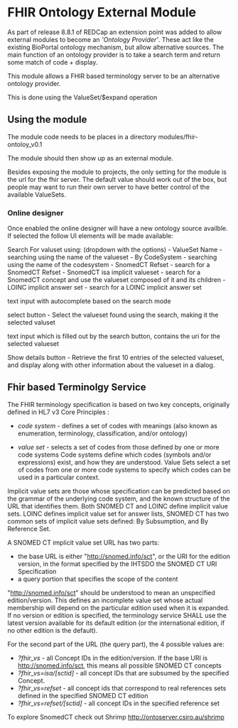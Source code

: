 # FHIR Ontology External Module

As part of release 8.8.1 of REDCap an extension point was added to allow external modules to become an 
*'Ontology Provider'*. These act like the existing BioPortal ontology mechanism, but allow alternative sources.
The main function of an ontology provider is to take a search term and return some match of code + display.

This module allows a FHIR based terminology server to be an alternative ontology provider.

This is done using the ValueSet/$expand operation



## Using the module
The module code needs to be places in a directory modules/fhir-ontoloy_v0.1

The module should then show up as an external module.

Besides exposing the module to projects, the only setting for the module is the url for the fhir server. The default value should work out of the box, but people may want to run their own server to have better control of the available ValueSets.

### Online designer

Once enabled the online designer will have a new ontology source availble. If selected the follow UI elements will be made available:

Search For valuset using: (dropdown with the options)
    - ValueSet Name - searching using the name of the valueset
    - By CodeSystem - searching using the name of the codesystem
    - SnomedCT Refset - search for a SnomedCT Refset
    - SnomedCT isa implicit valueset - search for a SnomedCT concept and use the valueset composed of it and its children
    - LOINC implicit answer set - search for a LOINC implicit answer set
    
text input with autocomplete based on the search mode

select button - Select the valueset found using the search, making it the selected valuset

text input which is filled out by the search button, contains the uri for the selected valueset

Show details button - Retrieve the first 10 entries of the selected valueset, and display along with other information about the valueset in a dialog.


## Fhir based Terminolgy Service

The FHIR terminology specification is based on two key concepts, originally defined in HL7 v3 Core Principles : 

- *code system* - defines a set of codes with meanings (also known as enumeration, terminology, classification, and/or ontology) 

- *value set* - selects a set of codes from those defined by one or more code systems 
Code systems define which codes (symbols and/or expressions) exist, and how they are understood. Value Sets select a set of codes from one or more code systems to specify which codes can be used in a particular context. 


Implicit value sets are those whose specification can be predicted based on the grammar of the underlying code system, and the known structure of the URL that identifies them. Both SNOMED CT and LOINC define implicit value sets. LOINC defines implicit value set for answer lists, SNOMED CT has two common sets of implicit value sets defined: By Subsumption, and By Reference Set.

A SNOMED CT implicit value set URL has two parts: 
- the base URL is either "http://snomed.info/sct", or the URI for the edition version, in the format specified by the IHTSDO the SNOMED CT URI Specification 
- a query portion that specifies the scope of the content 

"http://snomed.info/sct" should be understood to mean an unspecified edition/version. This defines an incomplete value set whose actual membership will depend on the particular edition used when it is expanded. If no version or edition is specified, the terminology service SHALL use the latest version available for its default edition (or the international edition, if no other edition is the default). 


For the second part of the URL (the query part), the 4 possible values are: 
- *?fhir_vs* - all Concept IDs in the edition/version. If the base URI is http://snomed.info/sct, this means all possible SNOMED CT concepts 
- *?fhir_vs=isa/[sctid]* - all concept IDs that are subsumed by the specified Concept. 
- *?fhir_vs=refset* - all concept ids that correspond to real references sets defined in the specified SNOMED CT edition 
- *?fhir_vs=refset/[sctid]* - all concept IDs in the specified reference set


To explore SnomedCT check out Shrimp http://ontoserver.csiro.au/shrimp
